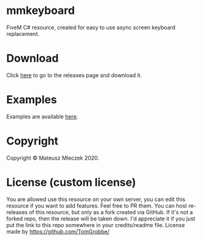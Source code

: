 # mmkeyboard
FiveM C# resource, created for easy to use async screen keyboard replacement.

# Download
Click [here](https://github.com/mmleczek/mmkeyboard/releases) to go to the releases page and download it.

# Examples
Examples are available [here](https://github.com/mmleczek/mmkeyboard/blob/master/Examples.md).

# Copyright
Copyright © Mateusz Mleczek 2020.

# License (custom license)
You are allowed use this resource on your own server, you can edit this resource if you want to add features. Feel free to PR them.
You can host re-releases of this resource, but only as a fork created via GitHub. If it's not a forked repo, then the release will be taken down.
I'd appreciate it if you just put the link to this repo somewhere in your credits/readme file.
License made by https://github.com/TomGrobbe/